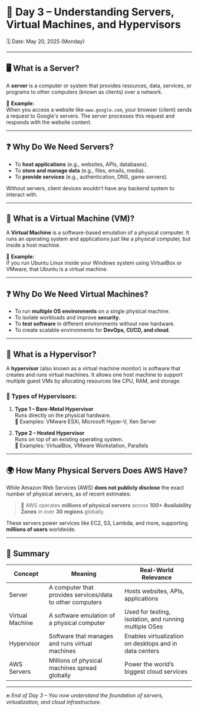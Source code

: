 # 📅 Day 3 – Understanding Servers, Virtual Machines, and Hypervisors  
🗓️ Date: May 20, 2025 (Monday)

---

## 🖥️ What is a Server?

A **server** is a computer or system that provides resources, data, services, or programs to other computers (known as clients) over a network.

📌 **Example:**  
When you access a website like `www.google.com`, your browser (client) sends a request to Google's servers. The server processes this request and responds with the website content.

---

## ❓ Why Do We Need Servers?

- To **host applications** (e.g., websites, APIs, databases).
- To **store and manage data** (e.g., files, emails, media).
- To **provide services** (e.g., authentication, DNS, game servers).

Without servers, client devices wouldn’t have any backend system to interact with.

---

## 🧱 What is a Virtual Machine (VM)?

A **Virtual Machine** is a software-based emulation of a physical computer. It runs an operating system and applications just like a physical computer, but inside a host machine.

📌 **Example:**  
If you run Ubuntu Linux inside your Windows system using VirtualBox or VMware, that Ubuntu is a virtual machine.

---

## ❓ Why Do We Need Virtual Machines?

- To run **multiple OS environments** on a single physical machine.
- To isolate workloads and improve **security**.
- To **test software** in different environments without new hardware.
- To create scalable environments for **DevOps, CI/CD, and cloud**.

---

## 🧠 What is a Hypervisor?

A **hypervisor** (also known as a virtual machine monitor) is software that creates and runs virtual machines. It allows one host machine to support multiple guest VMs by allocating resources like CPU, RAM, and storage.

### 🧩 Types of Hypervisors:

1. **Type 1 – Bare-Metal Hypervisor**  
   Runs directly on the physical hardware.  
   🔹 Examples: VMware ESXi, Microsoft Hyper-V, Xen Server

2. **Type 2 – Hosted Hypervisor**  
   Runs on top of an existing operating system.  
   🔹 Examples: VirtualBox, VMware Workstation, Parallels

---

## 🌍 How Many Physical Servers Does AWS Have?

While Amazon Web Services (AWS) **does not publicly disclose** the exact number of physical servers, as of recent estimates:

> 🔹 AWS operates **millions of physical servers** across **100+ Availability Zones** in over **30 regions** globally.

These servers power services like EC2, S3, Lambda, and more, supporting **millions of users** worldwide.

---

## 📌 Summary

| Concept           | Meaning                                                                     | Real-World Relevance                                   |
|------------------|------------------------------------------------------------------------------|--------------------------------------------------------|
| Server           | A computer that provides services/data to other computers                   | Hosts websites, APIs, applications                     |
| Virtual Machine  | A software emulation of a physical computer                                 | Used for testing, isolation, and running multiple OSes |
| Hypervisor       | Software that manages and runs virtual machines                             | Enables virtualization on desktops and in data centers |
| AWS Servers      | Millions of physical machines spread globally                               | Power the world’s biggest cloud services               |

---

🔚 *End of Day 3 – You now understand the foundation of servers, virtualization, and cloud infrastructure.*

